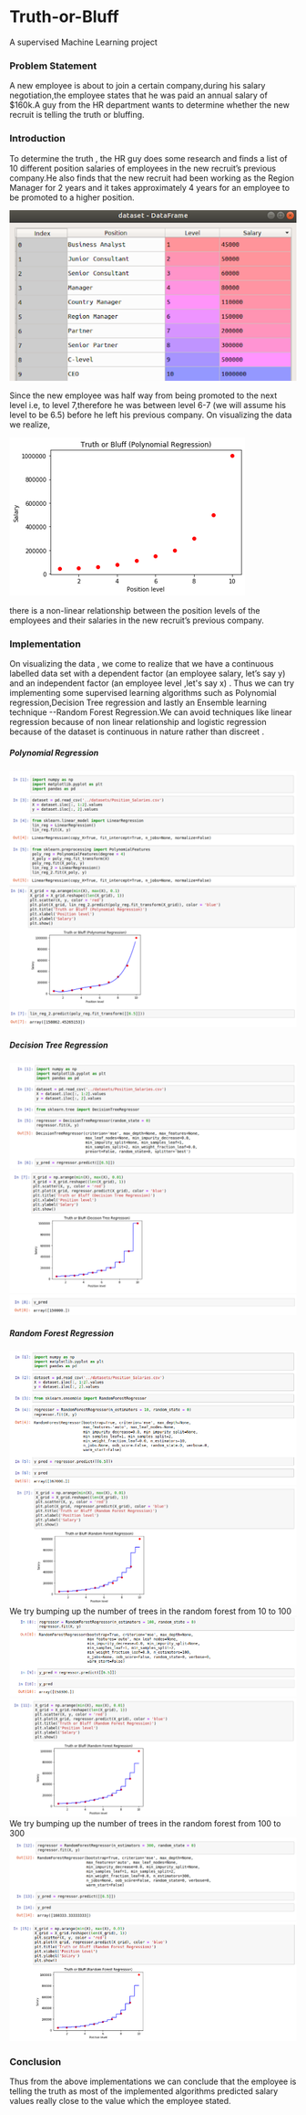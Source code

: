# Truth-or-Bluff
A supervised Machine Learning project

### Problem Statement 
A new employee is about to join a certain company,during his salary negotiation,the employee states that he was paid an annual salary of $160k.A guy from the HR department wants to determine whether the new recruit is telling the truth or bluffing.

### Introduction 
To determine the truth , the HR guy does some research and finds a list of 10 different position salaries of employees in the new recruit’s previous company.He also finds that the new recruit had been working as the Region Manager for 2 years and it takes approximately 4 years for an employee to be promoted to a higher position.

![](https://github.com/namandangi/Truth-or-Bluff/blob/master/public/dataset.png)

Since the new employee was half way from being promoted to the next level i.e, to level 7,therefore he was between level 6-7 (we will assume his level to be 6.5) before he left his previous company. On visualizing the data we realize,

![](https://github.com/namandangi/Truth-or-Bluff/blob/master/public/dataset_visualization.png)

there is a non-linear relationship between the position levels of the employees and their salaries in the new recruit’s previous company.

### Implementation 
On visualizing the data , we come to realize that we have a continuous labelled data set with a dependent factor (an employee salary, let’s say y) and an independent factor (an employee level ,let's say x) . Thus we can try implementing some supervised learning algorithms such as Polynomial regression,Decision Tree regression and lastly an Ensemble learning technique --Random Forest Regression.We can avoid techniques like linear regression because of non linear relationship and logistic regression because of the dataset is continuous in nature rather than discreet .

#####    Polynomial Regression
![](https://github.com/namandangi/Truth-or-Bluff/blob/master/public/polyreg_1.png)
![](https://github.com/namandangi/Truth-or-Bluff/blob/master/public/polyreg_2.png)

#####    Decision Tree Regression
![](https://github.com/namandangi/Truth-or-Bluff/blob/master/public/decstree_1.png)
![](https://github.com/namandangi/Truth-or-Bluff/blob/master/public/decstree_2.png)
![](https://github.com/namandangi/Truth-or-Bluff/blob/master/public/decstree_3.png)

#####    Random Forest Regression
![](https://github.com/namandangi/Truth-or-Bluff/blob/master/public/rf_1.png)
![](https://github.com/namandangi/Truth-or-Bluff/blob/master/public/rf_2.png)
We try bumping up the number of trees in the random forest from 10 to 100
![](https://github.com/namandangi/Truth-or-Bluff/blob/master/public/rf_3.png)
![](https://github.com/namandangi/Truth-or-Bluff/blob/master/public/rf_4.png)
We try bumping up the number of trees in the random forest from 100 to 300
![](https://github.com/namandangi/Truth-or-Bluff/blob/master/public/rf_5.png)
![](https://github.com/namandangi/Truth-or-Bluff/blob/master/public/rf_6.png)

### Conclusion 
Thus from the above implementations we can conclude that the employee is telling the truth as most of the implemented algorithms predicted salary values really close to the value which the employee stated.
